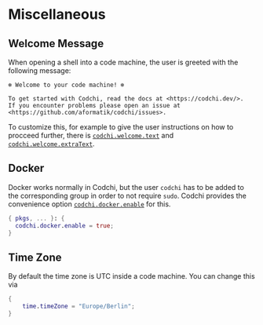 # Miscellaneous

## Welcome Message

When opening a shell into a code machine, the user is greeted with the following message:
```
❄️ Welcome to your code machine! ❄️

To get started with Codchi, read the docs at <https://codchi.dev/>.
If you encounter problems please open an issue at <https://github.com/aformatik/codchi/issues>.
```
To customize this, for example to give the user instructions on how to procceed further, there is [`codchi.welcome.text`](/docs/options.html#codchiwelcometext) and [`codchi.welcome.extraText`](/docs/options.html#codchiwelcomeextratext).

## Docker

Docker works normally in Codchi, but the user `codchi` has to be added to the corresponding group in order to not require `sudo`. Codchi provides the convenience option [`codchi.docker.enable`](/docs/options.html#codchidockerenable) for this.

```nix
{ pkgs, ... }: {
  codchi.docker.enable = true;
}
```

## Time Zone

By default the time zone is UTC inside a code machine. You can change this via
```nix
{
    time.timeZone = "Europe/Berlin";
}
```
